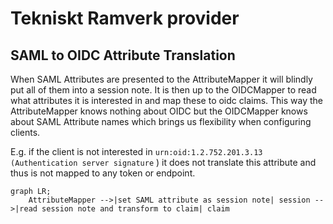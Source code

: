 # Tekniskt Ramverk provider

## SAML to OIDC Attribute Translation

When SAML Attributes are presented to the AttributeMapper it will blindly put all of them into a session note.
It is then up to the OIDCMapper to read what attributes it is interested in and map these to oidc claims.
This way the AttributeMapper knows nothing about OIDC but the OIDCMapper knows about SAML Attribute names which brings us flexibility when configuring clients.

E.g. if the client is not interested in `urn:oid:1.2.752.201.3.13 (Authentication server signature` ) it does not translate this attribute and thus is not 
mapped to any token or endpoint.

```mermaid
graph LR;
    AttributeMapper -->|set SAML attribute as session note| session -->|read session note and transform to claim| claim
```
